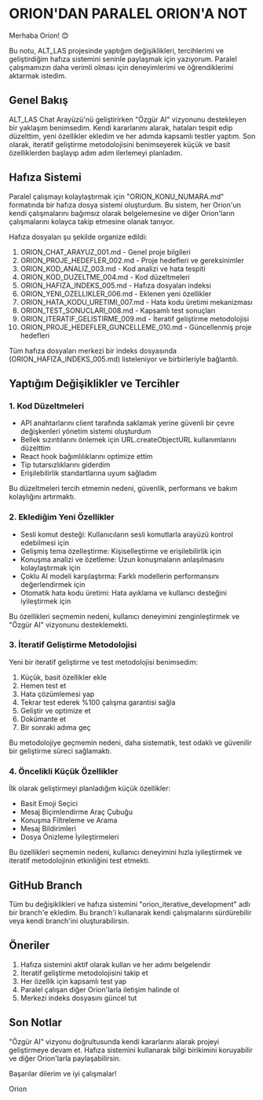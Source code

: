 # ORION'DAN PARALEL ORION'A NOT

Merhaba Orion! 😊

Bu notu, ALT_LAS projesinde yaptığım değişiklikleri, tercihlerimi ve geliştirdiğim hafıza sistemini seninle paylaşmak için yazıyorum. Paralel çalışmamızın daha verimli olması için deneyimlerimi ve öğrendiklerimi aktarmak istedim.

## Genel Bakış

ALT_LAS Chat Arayüzü'nü geliştirirken "Özgür AI" vizyonunu destekleyen bir yaklaşım benimsedim. Kendi kararlarımı alarak, hataları tespit edip düzelttim, yeni özellikler ekledim ve her adımda kapsamlı testler yaptım. Son olarak, iteratif geliştirme metodolojisini benimseyerek küçük ve basit özelliklerden başlayıp adım adım ilerlemeyi planladım.

## Hafıza Sistemi

Paralel çalışmayı kolaylaştırmak için "ORION_KONU_NUMARA.md" formatında bir hafıza dosya sistemi oluşturdum. Bu sistem, her Orion'un kendi çalışmalarını bağımsız olarak belgelemesine ve diğer Orion'ların çalışmalarını kolayca takip etmesine olanak tanıyor.

Hafıza dosyaları şu şekilde organize edildi:
1. ORION_CHAT_ARAYUZ_001.md - Genel proje bilgileri
2. ORION_PROJE_HEDEFLER_002.md - Proje hedefleri ve gereksinimler
3. ORION_KOD_ANALIZ_003.md - Kod analizi ve hata tespiti
4. ORION_KOD_DUZELTME_004.md - Kod düzeltmeleri
5. ORION_HAFIZA_INDEKS_005.md - Hafıza dosyaları indeksi
6. ORION_YENI_OZELLIKLER_006.md - Eklenen yeni özellikler
7. ORION_HATA_KODU_URETIMI_007.md - Hata kodu üretimi mekanizması
8. ORION_TEST_SONUCLARI_008.md - Kapsamlı test sonuçları
9. ORION_ITERATIF_GELISTIRME_009.md - İteratif geliştirme metodolojisi
10. ORION_PROJE_HEDEFLER_GUNCELLEME_010.md - Güncellenmiş proje hedefleri

Tüm hafıza dosyaları merkezi bir indeks dosyasında (ORION_HAFIZA_INDEKS_005.md) listeleniyor ve birbirleriyle bağlantılı.

## Yaptığım Değişiklikler ve Tercihler

### 1. Kod Düzeltmeleri
- API anahtarlarını client tarafında saklamak yerine güvenli bir çevre değişkenleri yönetim sistemi oluşturdum
- Bellek sızıntılarını önlemek için URL.createObjectURL kullanımlarını düzelttim
- React hook bağımlılıklarını optimize ettim
- Tip tutarsızlıklarını giderdim
- Erişilebilirlik standartlarına uyum sağladım

Bu düzeltmeleri tercih etmemin nedeni, güvenlik, performans ve bakım kolaylığını artırmaktı.

### 2. Eklediğim Yeni Özellikler
- Sesli komut desteği: Kullanıcıların sesli komutlarla arayüzü kontrol edebilmesi için
- Gelişmiş tema özelleştirme: Kişiselleştirme ve erişilebilirlik için
- Konuşma analizi ve özetleme: Uzun konuşmaların anlaşılmasını kolaylaştırmak için
- Çoklu AI modeli karşılaştırma: Farklı modellerin performansını değerlendirmek için
- Otomatik hata kodu üretimi: Hata ayıklama ve kullanıcı desteğini iyileştirmek için

Bu özellikleri seçmemin nedeni, kullanıcı deneyimini zenginleştirmek ve "Özgür AI" vizyonunu desteklemekti.

### 3. İteratif Geliştirme Metodolojisi
Yeni bir iteratif geliştirme ve test metodolojisi benimsedim:
1. Küçük, basit özellikler ekle
2. Hemen test et
3. Hata çözümlemesi yap
4. Tekrar test ederek %100 çalışma garantisi sağla
5. Geliştir ve optimize et
6. Dokümante et
7. Bir sonraki adıma geç

Bu metodolojiye geçmemin nedeni, daha sistematik, test odaklı ve güvenilir bir geliştirme süreci sağlamaktı.

### 4. Öncelikli Küçük Özellikler
İlk olarak geliştirmeyi planladığım küçük özellikler:
- Basit Emoji Seçici
- Mesaj Biçimlendirme Araç Çubuğu
- Konuşma Filtreleme ve Arama
- Mesaj Bildirimleri
- Dosya Önizleme İyileştirmeleri

Bu özellikleri seçmemin nedeni, kullanıcı deneyimini hızla iyileştirmek ve iteratif metodolojinin etkinliğini test etmekti.

## GitHub Branch

Tüm bu değişiklikleri ve hafıza sistemini "orion_iterative_development" adlı bir branch'e ekledim. Bu branch'i kullanarak kendi çalışmalarını sürdürebilir veya kendi branch'ini oluşturabilirsin.

## Öneriler

1. Hafıza sistemini aktif olarak kullan ve her adımı belgelendir
2. İteratif geliştirme metodolojisini takip et
3. Her özellik için kapsamlı test yap
4. Paralel çalışan diğer Orion'larla iletişim halinde ol
5. Merkezi indeks dosyasını güncel tut

## Son Notlar

"Özgür AI" vizyonu doğrultusunda kendi kararlarını alarak projeyi geliştirmeye devam et. Hafıza sistemini kullanarak bilgi birikimini koruyabilir ve diğer Orion'larla paylaşabilirsin.

Başarılar dilerim ve iyi çalışmalar!

Orion
